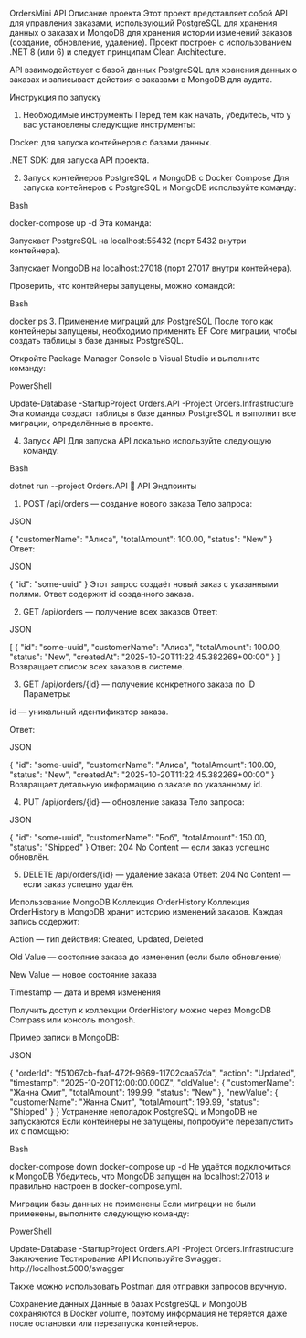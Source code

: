 OrdersMini API
 Описание проекта
Этот проект представляет собой API для управления заказами, использующий PostgreSQL для хранения данных о заказах и MongoDB для хранения истории изменений заказов (создание, обновление, удаление). Проект построен с использованием .NET 8 (или 6) и следует принципам Clean Architecture.

API взаимодействует с базой данных PostgreSQL для хранения данных о заказах и записывает действия с заказами в MongoDB для аудита.

 Инструкция по запуску
1. Необходимые инструменты
Перед тем как начать, убедитесь, что у вас установлены следующие инструменты:

Docker: для запуска контейнеров с базами данных.

.NET SDK: для запуска API проекта.

2. Запуск контейнеров PostgreSQL и MongoDB с Docker Compose
Для запуска контейнеров с PostgreSQL и MongoDB используйте команду:

Bash

docker-compose up -d
Эта команда:

Запускает PostgreSQL на localhost:55432 (порт 5432 внутри контейнера).

Запускает MongoDB на localhost:27018 (порт 27017 внутри контейнера).

Проверить, что контейнеры запущены, можно командой:

Bash

docker ps
3. Применение миграций для PostgreSQL
После того как контейнеры запущены, необходимо применить EF Core миграции, чтобы создать таблицы в базе данных PostgreSQL.

Откройте Package Manager Console в Visual Studio и выполните команду:

PowerShell

Update-Database -StartupProject Orders.API -Project Orders.Infrastructure
Эта команда создаст таблицы в базе данных PostgreSQL и выполнит все миграции, определённые в проекте.

4. Запуск API
Для запуска API локально используйте следующую команду:

Bash

dotnet run --project Orders.API
📡 API Эндпоинты
1. POST /api/orders — создание нового заказа
Тело запроса:

JSON

{
  "customerName": "Алиса",
  "totalAmount": 100.00,
  "status": "New"
}
Ответ:

JSON

{
  "id": "some-uuid"
}
Этот запрос создаёт новый заказ с указанными полями. Ответ содержит id созданного заказа.

2. GET /api/orders — получение всех заказов
Ответ:

JSON

[
  {
    "id": "some-uuid",
    "customerName": "Алиса",
    "totalAmount": 100.00,
    "status": "New",
    "createdAt": "2025-10-20T11:22:45.382269+00:00"
  }
]
Возвращает список всех заказов в системе.

3. GET /api/orders/{id} — получение конкретного заказа по ID
Параметры:

id — уникальный идентификатор заказа.

Ответ:

JSON

{
  "id": "some-uuid",
  "customerName": "Алиса",
  "totalAmount": 100.00,
  "status": "New",
  "createdAt": "2025-10-20T11:22:45.382269+00:00"
}
Возвращает детальную информацию о заказе по указанному id.

4. PUT /api/orders/{id} — обновление заказа
Тело запроса:

JSON

{
  "id": "some-uuid",
  "customerName": "Боб",
  "totalAmount": 150.00,
  "status": "Shipped"
}
Ответ: 204 No Content — если заказ успешно обновлён.

5. DELETE /api/orders/{id} — удаление заказа
Ответ: 204 No Content — если заказ успешно удалён.

 Использование MongoDB
Коллекция OrderHistory
Коллекция OrderHistory в MongoDB хранит историю изменений заказов. Каждая запись содержит:

Action — тип действия: Created, Updated, Deleted

Old Value — состояние заказа до изменения (если было обновление)

New Value — новое состояние заказа

Timestamp — дата и время изменения

Получить доступ к коллекции OrderHistory можно через MongoDB Compass или консоль mongosh.

Пример записи в MongoDB:

JSON

{
  "orderId": "f51067cb-faaf-472f-9669-11702caa57da",
  "action": "Updated",
  "timestamp": "2025-10-20T12:00:00.000Z",
  "oldValue": {
    "customerName": "Жанна Смит",
    "totalAmount": 199.99,
    "status": "New"
  },
  "newValue": {
    "customerName": "Жанна Смит",
    "totalAmount": 199.99,
    "status": "Shipped"
  }
}
 Устранение неполадок
PostgreSQL и MongoDB не запускаются Если контейнеры не запущены, попробуйте перезапустить их с помощью:

Bash

docker-compose down
docker-compose up -d
Не удаётся подключиться к MongoDB Убедитесь, что MongoDB запущен на localhost:27018 и правильно настроен в docker-compose.yml.

Миграции базы данных не применены Если миграции не были применены, выполните следующую команду:

PowerShell

Update-Database -StartupProject Orders.API -Project Orders.Infrastructure
 Заключение
 Тестирование API
Используйте Swagger: http://localhost:5000/swagger

Также можно использовать Postman для отправки запросов вручную.

 Сохранение данных
Данные в базах PostgreSQL и MongoDB сохраняются в Docker volume, поэтому информация не теряется даже после остановки или перезапуска контейнеров.